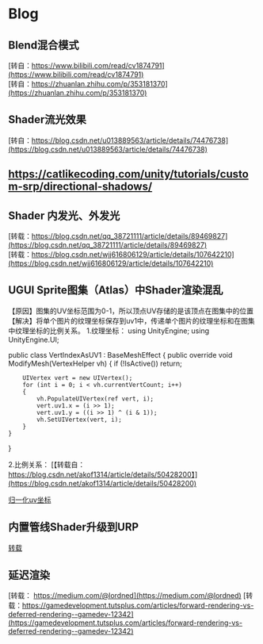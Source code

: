# Blog
## Blend混合模式
[转自：https://www.bilibili.com/read/cv1874791](https://www.bilibili.com/read/cv1874791)  
[转自：https://zhuanlan.zhihu.com/p/353181370](https://zhuanlan.zhihu.com/p/353181370)
## Shader流光效果
[转自：https://blog.csdn.net/u013889563/article/details/74476738](https://blog.csdn.net/u013889563/article/details/74476738)


## https://catlikecoding.com/unity/tutorials/custom-srp/directional-shadows/  

## Shader 内发光、外发光
[转载：https://blog.csdn.net/qq_38721111/article/details/89469827](https://blog.csdn.net/qq_38721111/article/details/89469827)  
[转载：https://blog.csdn.net/wjj616806129/article/details/107642210](https://blog.csdn.net/wjj616806129/article/details/107642210)

## UGUI Sprite图集（Atlas）中Shader渲染混乱
【原因】图集的UV坐标范围为0-1，所以顶点UV存储的是该顶点在图集中的位置
【解决】将单个图片的纹理坐标保存到uv1中，传递单个图片的纹理坐标和在图集中纹理坐标的比例关系。
1.纹理坐标：
using UnityEngine;
using UnityEngine.UI;

public class VertIndexAsUV1 : BaseMeshEffect
{
    public override void ModifyMesh(VertexHelper vh)
    {
        if (!IsActive())
            return;

        UIVertex vert = new UIVertex();
        for (int i = 0; i < vh.currentVertCount; i++)
        {
            vh.PopulateUIVertex(ref vert, i);
            vert.uv1.x = (i >> 1);
            vert.uv1.y = ((i >> 1) ^ (i & 1));
            vh.SetUIVertex(vert, i);
        }
    }
}

2.比例关系：
[【转载自：https://blog.csdn.net/akof1314/article/details/50428200】](https://blog.csdn.net/akof1314/article/details/50428200)

[归一化uv坐标](https://blog.csdn.net/yinfourever/article/details/116452618)

## 内置管线Shader升级到URP
[转载](https://www.jianshu.com/p/3fef69e2efb6)

## 延迟渲染
[转载： https://medium.com/@lordned](https://medium.com/@lordned)
[转载：https://gamedevelopment.tutsplus.com/articles/forward-rendering-vs-deferred-rendering--gamedev-12342](https://gamedevelopment.tutsplus.com/articles/forward-rendering-vs-deferred-rendering--gamedev-12342)
